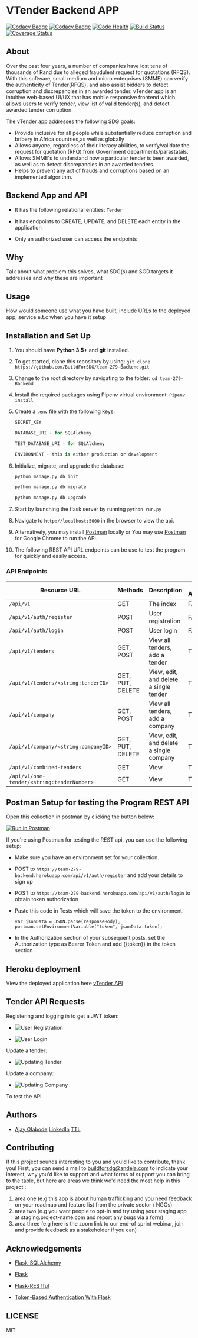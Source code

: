# VTender Backend APP

[![Codacy Badge](https://api.codacy.com/project/badge/Grade/0adca6e719a64b49bb8adea90dd1dc2d)](https://app.codacy.com/gh/BuildForSDG/team-279-Backend?utm_source=github.com&utm_medium=referral&utm_content=BuildForSDG/team-279-Backend&utm_campaign=Badge_Grade_Settings)
[![Codacy Badge](https://img.shields.io/badge/Code%20Quality-D-red)](https://img.shields.io/badge/Code%20Quality-D-red)
[![Code Health](https://landscape.io/github/BuildForSDG/team-279-Backend/master/landscape.svg?style=flat)](https://landscape.io/github/BuildForSDG/team-279-Backend)
[![Build Status](https://travis-ci.org/BuildForSDG/team-279-Backend.svg?branch=develop)](https://travis-ci.org/github/BuildForSDG/team-279-Backend)
[![Coverage Status](https://coveralls.io/repos/github/BuildForSDG/team-279-Backend/badge.svg)](https://coveralls.io/github/BuildForSDG/team-279-Backend)


## About

Over the past four years, a number of companies have lost tens of thousands of Rand due to alleged fraudulent request for quotations (RFQS). With this software, small medium and micro enterprises (SMME) can verify the authenticity of Tender(RFQS), and also assist bidders to detect corruption and discrepancies in an awarded tender.
vTender app is an intuitive web-based UI/UX that has mobile responsive frontend which allows users to verify tender, view list of valid tender(s), and detect awarded tender corruption.


The vTender app addresses the following SDG goals:

-   Provide inclusive for all people while substantially reduce corruption and bribery in Africa countries,as well as globally
-   Allows anyone, regardless of their literacy abilities, to verify/validate the request for quotation (RFQ) from Government departments/parastatals. 
-   Allows SMME's to understand how a particular tender is been awarded, as well as to detect discrepancies in an awarded tenders. 
-   Helps to prevent any act of frauds and corruptions based on an implemented algorithm. 

## Backend App and API

-   It has the following relational entities:
    ``
    Tender
    ``
-   It has endpoints to CREATE, UPDATE, and DELETE each entity in the application

-   Only an authorized user can access the endpoints

## Why

Talk about what problem this solves, what SDG(s) and SGD targets it addresses and why these are important

## Usage

How would someone use what you have built, include URLs to the deployed app, service e.t.c when you have it setup

## Installation and Set Up

1.  You should have **Python 3.5+** and **git** installed.
2.  To get started, clone this repository by using: `git clone https://github.com/BuildForSDG/team-279-Backend.git`
3.  Change to the root directory by navigating to the folder: `cd team-279-Backend`
4.  Install the required packages using Pipenv virtual environment: `Pipenv install`
5.  Create a `.env` file with the following keys:
    
    ```py
    SECRET_KEY

    DATABASE_URI - for SQLAlchemy

    TEST_DATABASE_URI - for SQLAlchemy

    ENVIRONMENT - this is either production or development
    ```
6.  Initialize, migrate, and upgrade the database:
    
    ```py
    python manage.py db init

    python manage.py db migrate

    python manage.py db upgrade
    ```
5.  Start by launching the flask server by running `python run.py`
6.  Navigate to `http://localhost:5000` in the browser to view the api.
7.  Alternatively, you may install [Postman](https://www.postman.com/) locally or You may use [Postman](https://chrome.google.com/webstore/detail/postman/fhbjgbiflinjbdggehcddcbncdddomop?hl=en) for Google Chrome to run the API.
8.  The following REST API URL endpoints can be use to test the program for quickly and easily access.

### API Endpoints

| Resource URL                                | Methods                 | Description                            | Requires Authorization |
| ------------------------------------------- | ----------------------- | -------------------------------------- | ---------------------- |
| `/api/v1`                                   | GET                     | The index                              | FALSE                  |
| `/api/v1/auth/register`                     | POST                    | User registration                      | FALSE                  |
|  `/api/v1/auth/login`                       | POST                    | User login                             | FALSE                  |
| `/api/v1/tenders`                           | GET, POST               | View all tenders, add a tender         | TRUE                   |
| `/api/v1/tenders/<string:tenderID>`         | GET, PUT, DELETE        | View, edit, and delete a single tender | TRUE                   |
| `/api/v1/company`                           | GET, POST               | View all tenders, add a company        | TRUE                   |
| `/api/v1/company/<string:companyID>`        | GET, PUT, DELETE        | View, edit, and delete a single company| TRUE                   |
| `/api/v1/combined-tenders`                  | GET                     | View                                   | TRUE                   |
| `/api/v1/one-tender/<string:tenderNumber>`  | GET                     | View                                   | TRUE                   |


## Postman Setup for testing the Program REST API 

Open this collection in postman by clicking the button below:

[![Run in Postman](https://run.pstmn.io/button.svg)](https://documenter.getpostman.com/view/10400114/SzzkcHBh?version=latest)

If you're using Postman for testing the REST api, you can use the following setup:

-   Make sure you have an environment set for your collection.

-   POST to `https://team-279-backend.herokuapp.com/api/v1/auth/register` and add your details to sign up

-   POST to `https://team-279-backend.herokuapp.com/api/v1/auth/login` to obtain token authorization

-   Paste this code in Tests which will save the token to the environment.

        var jsonData = JSON.parse(responseBody);
        postman.setEnvironmentVariable("token", jsonData.token);

-   In the Authorization section of your subsequent posts, set the Authorization type as Bearer Token and add {{token}}
    in the token section

## Heroku deployment

View the deployed application here [vTender API](https://team-279-backend.herokuapp.com/)   

## Tender API Requests

Registering and logging in to get a JWT token:

-   ![User Registration]()

-   ![User Login]()

Update a tender:

-   ![Updating Tender]()

Update a company:

-   ![Updating Company]()

To test the API

## Authors

-   [Ajay Olabode](https://github.com/boratonAJ) [LinkedIn](https://www.linkedin.com/in/boraton/) [TTL](https://github.com/orgs/BuildForSDG/teams/team-279)

## Contributing

If this project sounds interesting to you and you'd like to contribute, thank you!
First, you can send a mail to buildforsdg@andela.com to indicate your interest, why you'd like to support and what forms of support you can bring to the table, but here are areas we think we'd need the most help in this project :
1.  area one (e.g this app is about human trafficking and you need feedback on your roadmap and feature list from the private sector / NGOs)
2.  area two (e.g you want people to opt-in and try using your staging app at staging.project-name.com and report any bugs via a form)
3.  area three (e.g here is the zoom link to our end-of sprint webinar, join and provide feedback as a stakeholder if you can)

## Acknowledgements

-   [Flask-SQLAlchemy](http://flask-sqlalchemy.pocoo.org/2.1/)

-   [Flask](http://flask.pocoo.org/)

-   [Flask-RESTful](http://flask-restful-cn.readthedocs.io/en/0.3.4/)

-   [Token-Based Authentication With Flask](https://realpython.com/token-based-authentication-with-flask/)

## LICENSE

MIT
